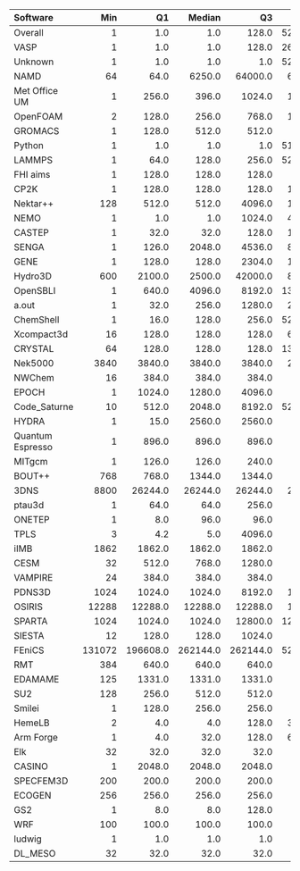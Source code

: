 | Software         |    Min |       Q1 |   Median |       Q3 |    Max |    Jobs |     Nodeh |   PercentUse |   Users |   Projects |
|:-----------------|-------:|---------:|---------:|---------:|-------:|--------:|----------:|-------------:|--------:|-----------:|
| Overall          |      1 |      1.0 |      1.0 |    128.0 | 524288 | 1751009 | 3646810.4 |        100.0 |     873 |        125 |
| VASP             |      1 |      1.0 |      1.0 |    128.0 | 262144 |  280948 |  579386.2 |         15.9 |     120 |         14 |
| Unknown          |      1 |      1.0 |      1.0 |      1.0 | 524288 |  464563 |  555532.0 |         15.2 |     446 |         94 |
| NAMD             |     64 |     64.0 |   6250.0 |  64000.0 |  65536 |    2929 |  389385.9 |         10.7 |      10 |          7 |
| Met Office UM    |      1 |    256.0 |    396.0 |   1024.0 |  12544 |   30490 |  270892.9 |          7.4 |      58 |          5 |
| OpenFOAM         |      2 |    128.0 |    256.0 |    768.0 |  12800 |    3639 |  217078.0 |          6.0 |      51 |         18 |
| GROMACS          |      1 |    128.0 |    512.0 |    512.0 |   6144 |    7602 |  197054.7 |          5.4 |      48 |          9 |
| Python           |      1 |      1.0 |      1.0 |      1.0 | 518400 |  482880 |  190255.6 |          5.2 |      72 |         24 |
| LAMMPS           |      1 |     64.0 |    128.0 |    256.0 | 524288 |    6176 |  158051.7 |          4.3 |      56 |         20 |
| FHI aims         |      1 |    128.0 |    128.0 |    128.0 |   3072 |   28474 |  130446.7 |          3.6 |      16 |          3 |
| CP2K             |      1 |    128.0 |    128.0 |    128.0 |  18944 |   17852 |   96791.6 |          2.7 |      41 |         10 |
| Nektar++         |    128 |    512.0 |    512.0 |   4096.0 |  12800 |     911 |   90690.5 |          2.5 |       8 |          3 |
| NEMO             |      1 |      1.0 |      1.0 |   1024.0 |  45384 |   33895 |   75825.5 |          2.1 |      26 |          2 |
| CASTEP           |      1 |     32.0 |     32.0 |    128.0 |  10240 |  276867 |   67247.7 |          1.8 |      44 |          8 |
| SENGA            |      1 |    126.0 |   2048.0 |   4536.0 |  81920 |     214 |   64785.7 |          1.8 |       5 |          3 |
| GENE             |      1 |    128.0 |    128.0 |   2304.0 |  10240 |     853 |   58974.6 |          1.6 |      11 |          4 |
| Hydro3D          |    600 |   2100.0 |   2500.0 |  42000.0 |  87500 |      63 |   51385.3 |          1.4 |       5 |          2 |
| OpenSBLI         |      1 |    640.0 |   4096.0 |   8192.0 | 131072 |      82 |   46560.8 |          1.3 |       3 |          2 |
| a.out            |      1 |     32.0 |    256.0 |   1280.0 |  20480 |    1129 |   43061.2 |          1.2 |      12 |          8 |
| ChemShell        |      1 |     16.0 |    128.0 |    256.0 | 524288 |    1061 |   38890.8 |          1.1 |      13 |          4 |
| Xcompact3d       |     16 |    128.0 |    128.0 |    128.0 |  65536 |    3520 |   37136.5 |          1.0 |      11 |          7 |
| CRYSTAL          |     64 |    128.0 |    128.0 |    128.0 | 131072 |   25174 |   25686.0 |          0.7 |       6 |          2 |
| Nek5000          |   3840 |   3840.0 |   3840.0 |   3840.0 |  25600 |      37 |   25205.1 |          0.7 |       2 |          2 |
| NWChem           |     16 |    384.0 |    384.0 |    384.0 |    640 |   28362 |   23819.5 |          0.7 |      13 |          5 |
| EPOCH            |      1 |   1024.0 |   1280.0 |   4096.0 |   5120 |     722 |   18772.7 |          0.5 |       6 |          1 |
| Code_Saturne     |     10 |    512.0 |   2048.0 |   8192.0 | 524288 |     136 |   16546.2 |          0.5 |       8 |          5 |
| HYDRA            |      1 |     15.0 |   2560.0 |   2560.0 |   5120 |     286 |   15137.0 |          0.4 |      10 |          7 |
| Quantum Espresso |      1 |    896.0 |    896.0 |    896.0 |   4096 |   25537 |   14712.3 |          0.4 |      19 |          6 |
| MITgcm           |      1 |    126.0 |    126.0 |    240.0 |   1024 |    5280 |   14679.0 |          0.4 |      14 |          3 |
| BOUT++           |    768 |    768.0 |   1344.0 |   1344.0 |   1344 |      60 |   13602.9 |          0.4 |       1 |          1 |
| 3DNS             |   8800 |  26244.0 |  26244.0 |  26244.0 |  26244 |    1820 |   13347.2 |          0.4 |       2 |          1 |
| ptau3d           |      1 |     64.0 |     64.0 |    256.0 |    800 |      95 |   12822.1 |          0.4 |       2 |          2 |
| ONETEP           |      1 |      8.0 |     96.0 |     96.0 |    256 |   14360 |   12186.5 |          0.3 |       7 |          1 |
| TPLS             |      3 |      4.2 |      5.0 |   4096.0 |   8192 |      86 |   12160.0 |          0.3 |       3 |          2 |
| iIMB             |   1862 |   1862.0 |   1862.0 |   1862.0 |   6400 |     147 |   10561.8 |          0.3 |       3 |          2 |
| CESM             |     32 |    512.0 |    768.0 |   1280.0 |   1920 |     128 |    9085.5 |          0.2 |       4 |          1 |
| VAMPIRE          |     24 |    384.0 |    384.0 |    384.0 |   2048 |    2331 |    8806.0 |          0.2 |       9 |          3 |
| PDNS3D           |   1024 |   1024.0 |   1024.0 |   8192.0 |  16384 |      63 |    7988.7 |          0.2 |       2 |          1 |
| OSIRIS           |  12288 |  12288.0 |  12288.0 |  12288.0 |  12288 |      16 |    7514.0 |          0.2 |       1 |          1 |
| SPARTA           |   1024 |   1024.0 |   1024.0 |  12800.0 | 128000 |      15 |    4311.2 |          0.1 |       1 |          1 |
| SIESTA           |     12 |    128.0 |    128.0 |   1024.0 |   6656 |     427 |    3782.2 |          0.1 |       3 |          2 |
| FEniCS           | 131072 | 196608.0 | 262144.0 | 262144.0 | 524288 |       7 |    3064.9 |          0.1 |       1 |          1 |
| RMT              |    384 |    640.0 |    640.0 |    640.0 |   1408 |     586 |    2939.6 |          0.1 |       4 |          1 |
| EDAMAME          |    125 |   1331.0 |   1331.0 |   1331.0 |   2662 |      41 |    2315.7 |          0.1 |       2 |          1 |
| SU2              |    128 |    256.0 |    512.0 |    512.0 |   1280 |     359 |    2078.3 |          0.1 |       2 |          1 |
| Smilei           |      1 |    128.0 |    256.0 |    256.0 |    256 |     100 |    1873.8 |          0.1 |       4 |          1 |
| HemeLB           |      2 |      4.0 |      4.0 |    128.0 |  32768 |      20 |    1468.7 |          0.0 |       4 |          2 |
| Arm Forge        |      1 |      4.0 |     32.0 |    128.0 |  65536 |     508 |    1152.2 |          0.0 |      25 |         12 |
| Elk              |     32 |     32.0 |     32.0 |     32.0 |    256 |      57 |     628.6 |          0.0 |       2 |          2 |
| CASINO           |      1 |   2048.0 |   2048.0 |   2048.0 |   2048 |       7 |     539.7 |          0.0 |       2 |          2 |
| SPECFEM3D        |    200 |    200.0 |    200.0 |    200.0 |    200 |      16 |     260.7 |          0.0 |       1 |          1 |
| ECOGEN           |    256 |    256.0 |    256.0 |    256.0 |    256 |      21 |     163.8 |          0.0 |       1 |          1 |
| GS2              |      1 |      8.0 |      8.0 |    128.0 |   1664 |      41 |     142.8 |          0.0 |       3 |          2 |
| WRF              |    100 |    100.0 |    100.0 |    100.0 |    100 |       5 |      21.9 |          0.0 |       1 |          1 |
| ludwig           |      1 |      1.0 |      1.0 |      1.0 |      1 |       7 |       0.0 |          0.0 |       1 |          1 |
| DL_MESO          |     32 |     32.0 |     32.0 |     32.0 |     32 |       4 |       0.0 |          0.0 |       1 |          1 |